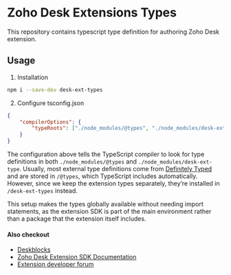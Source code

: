 # Zoho Desk Extensions Types

This repository contains typescript type definition for authoring Zoho Desk extension.

## Usage

1. Installation

```bash
npm i --save-dev desk-ext-types
```

2. Configure tsconfig.json

```json
{
    "compilerOptions": {
        "typeRoots": ["./node_modules/@types", "./node_modules/desk-ext-types"]
    }
}
```

The configuration above tells the TypeScript compiler to look for type definitions in both `./node_modules/@types` and `./node_modules/desk-ext-type`. Usually, most external type definitions come from [Definitely Typed](https://github.com/DefinitelyTyped/DefinitelyTyped) and are stored in `/@types`, which TypeScript includes automatically. However, since we keep the extension types separately, they’re installed in `/desk-ext-types` instead.

This setup makes the types globally available without needing import statements, as the extension SDK is part of the main environment rather than a package that the extension itself includes.

#### Also checkout

-   [Deskblocks](https://deskblocks.mohanvadivel.com)
-   [Zoho Desk Extension SDK Documentation](https://www.zoho.com/desk/extensions/guide/)
-   [Extension developer forum](https://help.zoho.com/portal/en/community/zoho-desk/zoho-desk-extension-developers)
